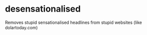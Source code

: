 # desensationalised
Removes stupid sensationalised headlines from stupid websites (like dolartoday.com)
